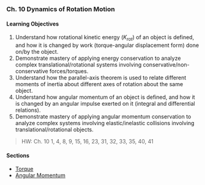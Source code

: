 ### Ch. 10 Dynamics of Rotation Motion

#### Learning Objectives
1. Understand how rotational kinetic energy ($K_{rot}$) of an object is defined, and how it is changed by work (torque-angular displacement form) done on/by the object.
2. Demonstrate mastery of applying energy conservation to analyze complex translational/rotational systems involving conservative/non-conservative forces/torques.
3. Understand how the parallel-axis theorem is used to relate different moments of inertia about different axes of rotation about the same object.
4. Understand how angular momentum of an object is defined, and how it is changed by an angular impulse exerted on it (integral and differential relations).
5. Demonstrate mastery of applying angular momentum conservation to analyze complex systems involving elastic/inelastic collisions involving translational/rotational objects.

> HW: Ch. 10
1, 4, 8, 9, 15, 16, 23, 31, 32, 33, 35, 40, 41

#### Sections
+ [Torque](/phys208a/topics/torque.html)
+ [Angular Momentum](/phys208a/topics/angular_momentum.html)
